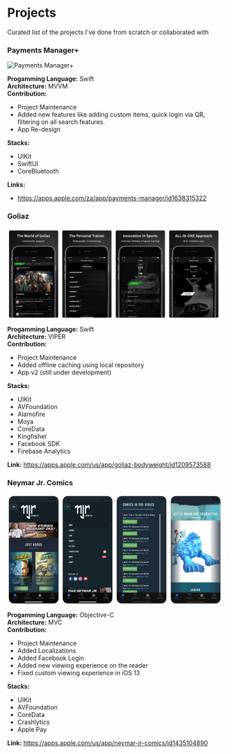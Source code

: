 # Projects
Curated list of the projects I've done from scratch or collaborated with

### Payments Manager+
![Payments Manager+](https://github.com/hanzcruz/Projects/assets/78021245/7ce294a0-7138-4e7e-9625-5c1ccaa23f35)

**Progamming Language:** Swift \
**Architecture:** MVVM \
**Contribution:**
 - Project Maintenance
 - Added new features like adding custom items, quick login via QR, filtering on all search features.
 - App Re-design
 
**Stacks:**
 - UIKit
 - SwiftUI
 - CoreBluetooth


**Links:**
 - https://apps.apple.com/za/app/payments-manager/id1638315322
 
### Goliaz
![ReallySocial](https://github.com/jhadejhade/projects/blob/master/Goliaz.png)

**Progamming Language:** Swift \
**Architecture:** VIPER \
**Contribution:**
 - Project Maintenance
 - Added offline caching using local repository
 - App v2 (still under development)
 
**Stacks:**
 - UIKit
 - AVFoundation
 - Alamofire
 - Moya
 - CoreData
 - Kingfisher
 - Facebook SDK
 - Firebase Analytics

**Link:** https://apps.apple.com/us/app/goliaz-bodyweight/id1209573588

### Neymar Jr. Comics
![ReallySocial](https://github.com/jhadejhade/projects/blob/master/Neymar.png)

**Progamming Language:** Objective-C \
**Architecture:** MVC \
**Contribution:**
 - Project Maintenance
 - Added Localizations
 - Added Facebook Login
 - Added new viewing experience on the reader
 - Fixed custom viewing experience in iOS 13
 
**Stacks:**
 - UIKit
 - AVFoundation
 - CoreData
 - Crashlytics
 - Apple Pay

**Link:** https://apps.apple.com/us/app/neymar-jr-comics/id1435104890
